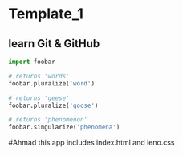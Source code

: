 ﻿# Template_1

## learn Git & GitHub

```python
import foobar

# returns 'words'
foobar.pluralize('word')

# returns 'geese'
foobar.pluralize('goose')

# returns 'phenomenon'
foobar.singularize('phenomena')
```

#Ahmad
this app includes index.html and leno.css 
